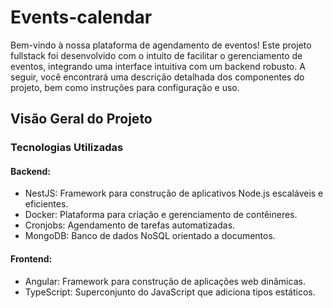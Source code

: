 # Events-calendar

Bem-vindo à nossa plataforma de agendamento de eventos! Este projeto fullstack foi desenvolvido com o intuito de facilitar o gerenciamento de eventos, integrando uma interface intuitiva com um backend robusto. A seguir, você encontrará uma descrição detalhada dos componentes do projeto, bem como instruções para configuração e uso.

## Visão Geral do Projeto
### Tecnologias Utilizadas
#### Backend:
- NestJS: Framework para construção de aplicativos Node.js escaláveis e eficientes.
- Docker: Plataforma para criação e gerenciamento de contêineres.
- Cronjobs: Agendamento de tarefas automatizadas.
- MongoDB: Banco de dados NoSQL orientado a documentos.

#### Frontend:
- Angular: Framework para construção de aplicações web dinâmicas.
- TypeScript: Superconjunto do JavaScript que adiciona tipos estáticos.
